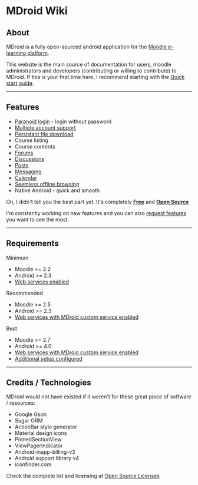 MDroid Wiki
====

## About

MDroid is a fully open-sourced android application for the [Moodle e-learning platform](https://moodle.org/about/). 

This website is the main source of documentation for users, moodle administrators and developers (contributing or willing to contribute) to MDroid. If this is your first time here, I recommend starting with the [Quick start guide](first-time.md).

-------------------------

## Features

  * [Paranoid login](features.md#2._Paranoid_login) - login without password
  * [Multiple account support](features.md#1._Multiple_accounts)
  * [Persistant file download](features.md#3._Intelligent_file_download)
  * Course listing
  * Course contents
  * [Forums](features.md#9._Forums)
  * [Discussions](features.md#9._Forums)
  * [Posts](features.md#9._Forums)
  * [Messaging](features.md#5._Messaging)
  * [Calendar](features.md#4._Calender)
  * [Seemless offline browsing]()
  * Native Android - quick and smooth

Oh, I didn't tell you the best part yet. It's completely <b>[Free](play.google.com/store/apps/details?id=in.co.praveenkumar)</b> and <b>[Open Source](https://github.com/praveendath92/MDroid)</b>

I'm constantly working on new features and you can also [request features](features.md) you want to see the most.

--------------------------

## Requirements
  

Minimum
  
  * Moodle >= 2.2 
  * Android >= 2.3
  * [Web services enabled](simple-webservices-setup.md)

  
Recommended
  
  * Moodle >= 2.5
  * Android >= 2.3
  * [Web services with MDroid custom service enabled](advanced-webservices-setup.md)


Best
  
  * Moodle >= 2.7
  * Android >= 4.0
  * [Web services with MDroid custom service enabled](advanced-webservices-setup.md)
  * [Additional setup configured](additional-setup.md)

------------------------

## Credits / Technologies
MDroid would not have existed if it weren't for these great piece of software / resources:
 
  * Google Gson
  * Sugar ORM
  * ActionBar style generator
  * Material design icons
  * PinnedSectionView
  * ViewPagerIndicator
  * Android-inapp-billing-v3
  * Android support library v4
  * iconfinder.com

Check the complete list and licensing at [Open Source Licenses](opensource-licenses)
